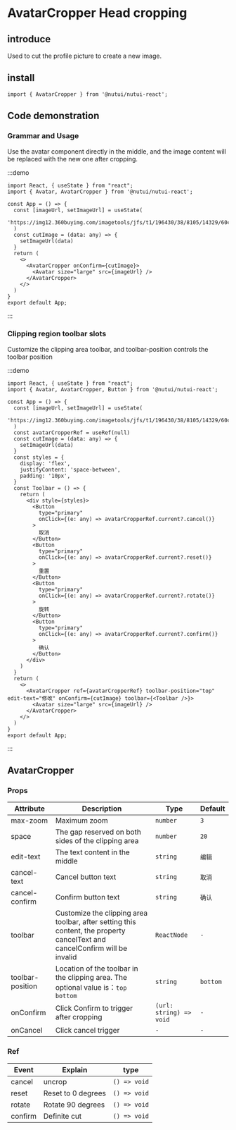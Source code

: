 # AvatarCropper Head cropping

## introduce

Used to cut the profile picture to create a new image.

## install

```tsx
import { AvatarCropper } from '@nutui/nutui-react';
```

## Code demonstration

### Grammar and Usage

Use the avatar component directly in the middle, and the image content will be replaced with the new one after cropping.

:::demo

```tsx
import React, { useState } from "react";
import { Avatar, AvatarCropper } from '@nutui/nutui-react';

const App = () => {
  const [imageUrl, setImageUrl] = useState(
    'https://img12.360buyimg.com/imagetools/jfs/t1/196430/38/8105/14329/60c806a4Ed506298a/e6de9fb7b8490f38.png'
  )
  const cutImage = (data: any) => {
    setImageUrl(data)
  }
  return (
    <>
      <AvatarCropper onConfirm={cutImage}>
        <Avatar size="large" src={imageUrl} />
      </AvatarCropper>
    </>
  )
}
export default App;
```

:::

### Clipping region toolbar slots

Customize the clipping area toolbar, and toolbar-position controls the toolbar position

:::demo

```tsx
import React, { useState } from "react";
import { Avatar, AvatarCropper, Button } from '@nutui/nutui-react';

const App = () => {
  const [imageUrl, setImageUrl] = useState(
    'https://img12.360buyimg.com/imagetools/jfs/t1/196430/38/8105/14329/60c806a4Ed506298a/e6de9fb7b8490f38.png'
  )
  const avatarCropperRef = useRef(null)
  const cutImage = (data: any) => {
    setImageUrl(data)
  }
  const styles = {
    display: 'flex',
    justifyContent: 'space-between',
    padding: '10px',
  }
  const Toolbar = () => {
    return (
      <div style={styles}>
        <Button
          type="primary"
          onClick={(e: any) => avatarCropperRef.current?.cancel()}
        >
          取消
        </Button>
        <Button
          type="primary"
          onClick={(e: any) => avatarCropperRef.current?.reset()}
        >
          重置
        </Button>
        <Button
          type="primary"
          onClick={(e: any) => avatarCropperRef.current?.rotate()}
        >
          旋转
        </Button>
        <Button
          type="primary"
          onClick={(e: any) => avatarCropperRef.current?.confirm()}
        >
          确认
        </Button>
      </div>
    )
  }
  return (
    <>
      <AvatarCropper ref={avatarCropperRef} toolbar-position="top" edit-text="修改" onConfirm={cutImage} toolbar={<Toolbar />}>
        <Avatar size="large" src={imageUrl} />
      </AvatarCropper>
    </>
  )
}
export default App;
```

:::

## AvatarCropper

### Props

| Attribute        | Description                                                                         | Type   | Default |
| ---------------- | ----------------------------------------------------------------------------------- | ------ | ------- |
| max-zoom         | Maximum zoom                                                                        | `number` | `3`       |
| space            | The gap reserved on both sides of the clipping area                                 | `number` | `20`      |
| edit-text        | The text content in the middle                                                      | `string` | `编辑`    |
| cancel-text      | Cancel button text                                                                  | `string` | `取消`    |
| cancel-confirm   | Confirm button text                                                                 | `string` | `确认`    |
| toolbar         | Customize the clipping area toolbar, after setting this content, the property cancelText and cancelConfirm will be invalid  |  `ReactNode`   |  `-` |
| toolbar-position | Location of the toolbar in the clipping area. The optional value is：`top` `bottom` | `string` | `bottom`  |
| onConfirm       | Click Confirm to trigger after cropping                    | `(url: string) => void` |  `-` |
| onCancel        | Click cancel trigger                  | `-`                |  `-` |


### Ref

| Event   | Explain            |  type |
| ------- | ------------------ | ----- |
| cancel  | uncrop             | `() => void` |
| reset   | Reset to 0 degrees | `() => void` |
| rotate  | Rotate 90 degrees  | `() => void` |
| confirm | Definite cut       | `() => void` |
